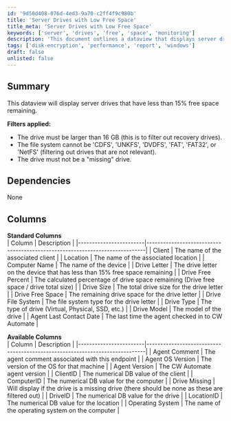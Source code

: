 ```yaml
---
id: '9d50d408-076d-4ed3-9a70-c2ff4f9c980b'
title: 'Server Drives with Low Free Space'
title_meta: 'Server Drives with Low Free Space'
keywords: ['server', 'drives', 'free', 'space', 'monitoring']
description: 'This document outlines a dataview that displays server drives with less than 15% free space remaining. It includes filtering criteria, dependencies, and a detailed description of standard and available columns for effective monitoring of drive space usage.'
tags: ['disk-encryption', 'performance', 'report', 'windows']
draft: false
unlisted: false
---
```


## Summary

This dataview will display server drives that have less than 15% free space remaining.

**Filters applied:**
- The drive must be larger than 16 GB (this is to filter out recovery drives).
- The file system cannot be 'CDFS', 'UNKFS', 'DVDFS', 'FAT', 'FAT32', or 'NetFS' (filtering out drives that are not relevant).
- The drive must not be a "missing" drive.

## Dependencies

None

## Columns

**Standard Columns**  
| Column                  | Description                                                                 |
|------------------------|-----------------------------------------------------------------------------|
| Client                 | The name of the associated client                                           |
| Location               | The name of the associated location                                         |
| Computer Name          | The name of the device                                                     |
| Drive Letter           | The drive letter on the device that has less than 15% free space remaining  |
| Drive Free Percent      | The calculated percentage of drive space remaining (Drive free space / drive total size) |
| Drive Size             | The total drive size for the drive letter                                   |
| Drive Free Space       | The remaining drive space for the drive letter                              |
| Drive File System      | The file system type for the drive letter                                   |
| Drive Type             | The type of drive (Virtual, Physical, SSD, etc.)                           |
| Drive Model            | The model of the drive                                                     |
| Agent Last Contact Date | The last time the agent checked in to CW Automate                          |

**Available Columns**  
| Column                  | Description                                                                 |
|------------------------|-----------------------------------------------------------------------------|
| Agent Comment          | The agent comment associated with this endpoint                             |
| Agent OS Version       | The version of the OS for that machine                                      |
| Agent Version          | The CW Automate agent version                                               |
| ClientID               | The numerical DB value of the client                                        |
| ComputerID             | The numerical DB value for the computer                                     |
| Drive Missing          | Will display if the drive is a missing drive (there should be none as these are filtered out) |
| DriveID                | The numerical DB value for the drive                                        |
| LocationID             | The numerical DB value for the location                                     |
| Operating System       | The name of the operating system on the computer                            |


